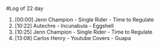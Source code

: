 #Log of 22 day

1. [00:00] Jenn Champion - Single Rider - Time to Regulate
1. [10:22] Autechre - Incunabula - Eggshell
1. [10:25] Jenn Champion - Single Rider - Time to Regulate
1. [13:08] Carlos Henry - Youtube Covers - Guapa

